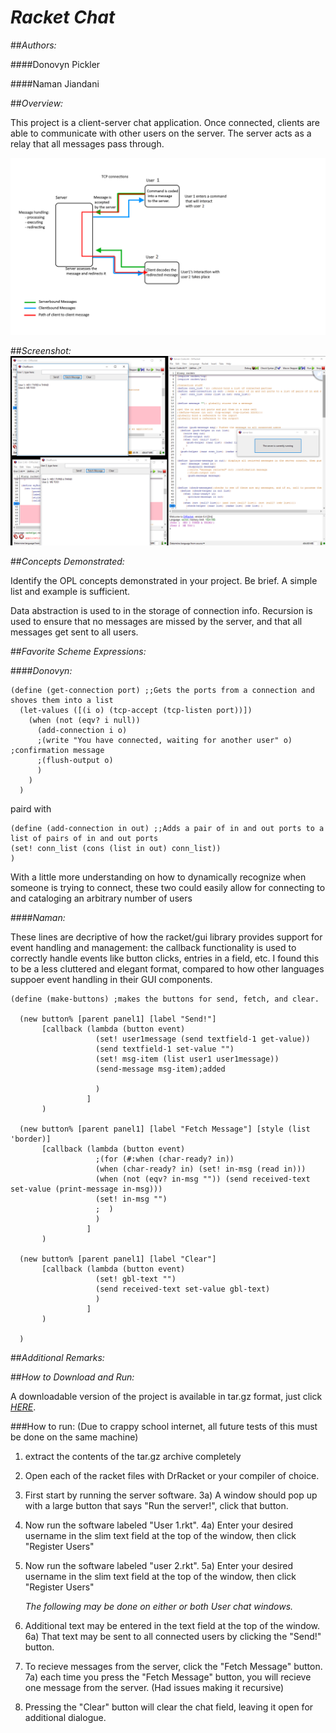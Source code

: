 # *Racket Chat* 
<!-- This is a template for using your repo's README.md as your project web page. I recommend you copy and paste into your README file. Delete this line and the one above it, customize everything else. Make it look good!
-->
##*Authors:*

####Donovyn Pickler

####Naman Jiandani


##*Overview:*

<!-- A brief description of the project is given here. The description is 1 to 3 sentences long. Be concise and clear.-->

This project is a client-server chat application. Once connected, clients are able to communicate with other users on the server.  The server acts as a relay that all messages pass through.

![There should be a diagram here](https://github.com/oplS16projects/Donovyn_Naman_MultiUserDungeon/blob/master/updated%20racket%20diagram.png?raw=true "Architecture Diagram")


##*Screenshot:*
![There should be a screenshot here here](https://github.com/oplS16projects/Donovyn_Naman_MultiUserDungeon/blob/master/Screenshot.png?raw=true "It actually works!")

##*Concepts Demonstrated:*

Identify the OPL concepts demonstrated in your project. Be brief. A simple list and example is sufficient.

Data abstraction is used to in the storage of connection info.
Recursion is used to ensure that no messages are missed by the server, and that all messages get sent to all users.

<!-- examples
Data abstraction is used to provide access to the elements of the RSS feed.
The objects in the OpenGL world are represented with recursive data structures.
Symbolic language processing techniques are used in the parser.
External Technology and Libraries

Briefly describe the existing technology you utilized, and how you used it. Provide a link to that technology(ies).
-->

##*Favorite Scheme Expressions:*

<!-- Each team member should identify a favorite expression or procedure, written by them, and explain what it does. Why is it your favorite? What OPL philosophy does it embody? Remember code looks something like this: 

(map (lambda (x) (foldr compose functions)) data)
-->

####*Donovyn:*
```racket 
(define (get-connection port) ;;Gets the ports from a connection and shoves them into a list
  (let-values ([(i o) (tcp-accept (tcp-listen port))])
    (when (not (eqv? i null))
      (add-connection i o)
      ;(write "You have connected, waiting for another user" o) ;confirmation message
      ;(flush-output o)
      )
    )
  )
  ```
  
  paird with
  
  ```racket
  (define (add-connection in out) ;;Adds a pair of in and out ports to a list of pairs of in and out ports
  (set! conn_list (cons (list in out) conn_list))
  )
```
With a little more understanding on how to dynamically recognize when someone is trying to connect, these two could easily allow for connecting to and cataloging an arbitrary number of users

####*Naman:*

These lines are decriptive of how the racket/gui library provides support for event handling and management: the callback functionality is used to correctly handle events like button clicks, entries in a field, etc. I found this to be a less cluttered and elegant format, compared to how other languages suppoer event handling in their GUI components.

```racket
(define (make-buttons) ;makes the buttons for send, fetch, and clear.
  
  (new button% [parent panel1] [label "Send!"]
       [callback (lambda (button event)
                   (set! user1message (send textfield-1 get-value))
                   (send textfield-1 set-value "")
                   (set! msg-item (list user1 user1message))
                   (send-message msg-item);added
                   
                   )
                 ]
       )
  
  (new button% [parent panel1] [label "Fetch Message"] [style (list 'border)]
       [callback (lambda (button event)
                   ;(for (#:when (char-ready? in))
                   (when (char-ready? in) (set! in-msg (read in)))
                   (when (not (eqv? in-msg "")) (send received-text set-value (print-message in-msg)))
                   (set! in-msg "")
                   ;  )
                   )
                 ]
       )
  
  (new button% [parent panel1] [label "Clear"]
       [callback (lambda (button event)
                   (set! gbl-text "")
                   (send received-text set-value gbl-text)
                   )
                 ]
       )
  
  )
  ```
##*Additional Remarks:*



<!-- Anything else you want to say in your report. Can rename or remove this section.  -->

##*How to Download and Run:*

A downloadable version of the project is available in tar.gz format, just click [*HERE*](https://github.com/oplS16projects/Donovyn_Naman_MultiUserDungeon/blob/master/Racket%20Chat.tar.gz?raw=true "Click me to download the racket files in tar.gz format").

###How to run:
(Due to crappy school internet, all future tests of this must be done on the same machine)

1) extract the contents of the tar.gz archive completely

2) Open each of the racket files with DrRacket or your compiler of choice.

3) First start by running the server software.
    3a) A window should pop up with a large button that says "Run the server!", click that button.
    
4) Now run the software labeled "User 1.rkt".
   4a) Enter your desired username in the slim text field at the top of the window, then click "Register Users"
   
5) Now run the software labeled "user 2.rkt".
   5a) Enter your desired username in the slim text field at the top of the window, then click "Register Users"
   
   *The following may be done on either or both User chat windows.*
6) Additional text may be entered in the text field at the top of the window.
  6a) That text may be sent to all connected users by clicking the "Send!" button.
  
7) To recieve messages from the server, click the "Fetch Message" button.
   7a) each time you press the "Fetch Message" button, you will recieve one message from the server. (Had issues making it recursive)

8) Pressing the "Clear" button will clear the chat field, leaving it open for additional dialogue.
<!-- You may want to link to your latest release for easy downloading by people (such as Mark).
Include what file to run, what to do with that file, how to interact with the app when its running, etc.


-->
